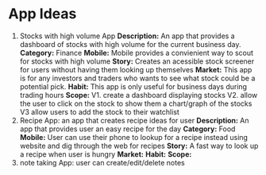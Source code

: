App Ideas
===
1. Stocks with high volume App
**Description:** An app that provides a dashboard of stocks with high volume for the current business day.
**Category:** Finance 
**Mobile:** Mobile provides a convienient way to scout for stocks with high volume
**Story:** Creates an acessible stock screener for users without having them looking up themselves
**Market:** This app is for any investors and traders who wants to see what stock could be a potential pick.
**Habit:** This app is only useful for business days during trading hours
**Scope:** V1. create a dashboard displaying stocks V2. allow the user to click on the stock to show them a chart/graph of the stocks V3 allow users to add the stock to their watchlist 
3. Recipe App: an app that creates recipe ideas for user 
**Description:** An app that provides user an easy recipe for the day 
**Category:** Food 
**Mobile:** User can use their phone to lookup for a recipe instead using website and dig through the web for recipes
**Story:** A fast way to look up a recipe when user is hungry
**Market:** 
**Habit:**
**Scope:** 
5. note taking App: user can create/edit/delete notes